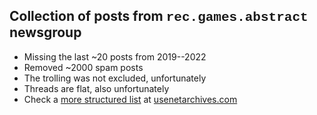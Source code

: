 <h2>Collection of posts from <font face="Courier New">rec.games.abstract</font> newsgroup</h2>

 <ul>
  <li>Missing the last ~20 posts from 2019--2022</li>
  <li>Removed ~2000 spam posts</li>
  <li>The trolling was not excluded, unfortunately</li>
  <li>Threads are flat, also unfortunately</li>
  <li>Check a <a href="https://www.usenetarchives.com/threads.php?id=rec.games.abstract&p=1">more structured list</a> at <a href="https://www.usenetarchives.com">usenetarchives.com</a></li>
</ul> 

